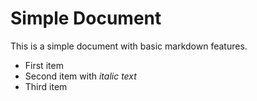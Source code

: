 # Simple Document

This is a simple document with basic markdown features.

- First item
- Second item with *italic text*
- Third item